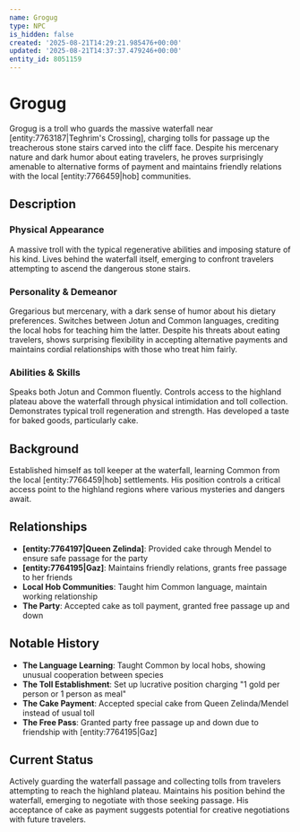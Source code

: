```yaml
---
name: Grogug
type: NPC
is_hidden: false
created: '2025-08-21T14:29:21.985476+00:00'
updated: '2025-08-21T14:37:37.479246+00:00'
entity_id: 8051159
---
```


# Grogug

Grogug is a troll who guards the massive waterfall near [entity:7763187|Teghrim's Crossing], charging tolls for passage up the treacherous stone stairs carved into the cliff face. Despite his mercenary nature and dark humor about eating travelers, he proves surprisingly amenable to alternative forms of payment and maintains friendly relations with the local [entity:7766459|hob] communities.

## Description

### Physical Appearance

A massive troll with the typical regenerative abilities and imposing stature of his kind. Lives behind the waterfall itself, emerging to confront travelers attempting to ascend the dangerous stone stairs.

### Personality & Demeanor

Gregarious but mercenary, with a dark sense of humor about his dietary preferences. Switches between Jotun and Common languages, crediting the local hobs for teaching him the latter. Despite his threats about eating travelers, shows surprising flexibility in accepting alternative payments and maintains cordial relationships with those who treat him fairly.

### Abilities & Skills

Speaks both Jotun and Common fluently. Controls access to the highland plateau above the waterfall through physical intimidation and toll collection. Demonstrates typical troll regeneration and strength. Has developed a taste for baked goods, particularly cake.

## Background

Established himself as toll keeper at the waterfall, learning Common from the local [entity:7766459|hob] settlements. His position controls a critical access point to the highland regions where various mysteries and dangers await.

## Relationships

- **[entity:7764197|Queen Zelinda]**: Provided cake through Mendel to ensure safe passage for the party
- **[entity:7764195|Gaz]**: Maintains friendly relations, grants free passage to her friends
- **Local Hob Communities**: Taught him Common language, maintain working relationship
- **The Party**: Accepted cake as toll payment, granted free passage up and down

## Notable History

- **The Language Learning**: Taught Common by local hobs, showing unusual cooperation between species
- **The Toll Establishment**: Set up lucrative position charging "1 gold per person or 1 person as meal"
- **The Cake Payment**: Accepted special cake from Queen Zelinda/Mendel instead of usual toll
- **The Free Pass**: Granted party free passage up and down due to friendship with [entity:7764195|Gaz]

## Current Status

Actively guarding the waterfall passage and collecting tolls from travelers attempting to reach the highland plateau. Maintains his position behind the waterfall, emerging to negotiate with those seeking passage. His acceptance of cake as payment suggests potential for creative negotiations with future travelers.
